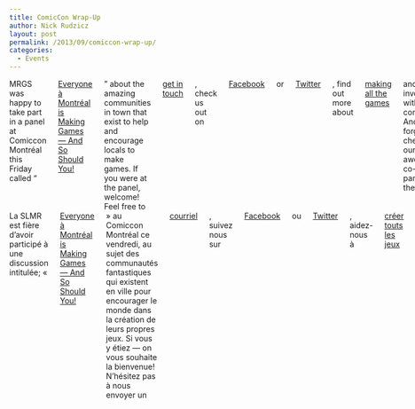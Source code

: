 ```yaml
---
title: ComicCon Wrap-Up
author: Nick Rudzicz
layout: post
permalink: /2013/09/comiccon-wrap-up/
categories:
  - Events
---
```

<div class="large-6 columns ">
MRGS was happy to take part in a panel at Comiccon Montr&eacute;al this Friday called &#8220;<a href="http://guidebook.com/guide/12466/event/6122903/">Everyone &agrave; Montr&eacute;al is Making Games &#8212; And So Should You!</a>&#8221; about the amazing communities in town that exist to help and encourage locals to make games.
If you were at the panel, welcome! Feel free to <a href="mailto:bakedgoodsDELETETHISPART@mrgsANDTHISPARTTOO.ca">get in touch</a>, check us out on <a href="https://www.facebook.com/groups/135987799795381/">Facebook</a> or <a href="http://twitter.com/societeludique">Twitter</a>, find out more about <a href="http://www.glorioustrainwrecks.com/node/165">making all the games</a> and get involved with the community.
And don&#8217;t forget to check out our awesome co-panelists: the <a href="http://pixelles.ca">Pixelles</a> &#8212; a program to help women become game-makers &#8212; and the <a href="http://tag.hexagram.ca/">TAG Lab</a> at Concordia &#8212; a workspace for the study, creation, and appreciation of games.
&Agrave; bient&ocirc;t!
</div><div class="large-6 columns ">
La SLMR est fi&egrave;re d&#8217;avoir particip&eacute; &agrave; une discussion intitul&eacutee; &laquo;<a href="http://guidebook.com/guide/12466/event/6122903/">Everyone &agrave; Montr&eacute;al is Making Games &#8212; And So Should You!</a>&raquo; au Comiccon Montr&eacute;al ce vendredi, au sujet des communaut&eacute;s fantastiques qui existent en ville pour encourager le monde dans la cr&eacute;ation de leurs propres jeux.
Si vous y &eacute;tiez &#8212; on vous souhaite la bienvenue! N&#8217;h&eacute;sitez pas &agrave; nous envoyer un <a href="mailto:bakedgoodsENLEVECECI@mrgsETCECIAUSSI.ca">courriel</a>, suivez nous sur <a href="https://www.facebook.com/groups/135987799795381/">Facebook</a> ou <a href="http://twitter.com/societeludique">Twitter</a>, aidez-nous &agrave; <a href="http://www.glorioustrainwrecks.com/node/165">cr&eacute;er touts les jeux</a>, et venez faire partie de notre communaut&eacute;.
Et n&#8217;oubliez pas de visiter nos co-intervenants: les <a href="http://pixelles.ca">Pixelles</a> &#8212; une initiative qui vise &agrave; appuyer les femmes interess&eacute;es &agrave; faire leurs premiers jeux vid&eacute;o &#8212; et le <a href="http://tag.hexagram.ca/">laboratoire TAG</a> &agrave; Concordia &#8212; un atelier pour l&#8217;&eacute;tude, la cr&eacute;ation, et l&#8217;appr&eacute;ciation des jeux.
&Agrave; bient&ocirc;t!
</div>
 &nbsp;
 &nbsp;
